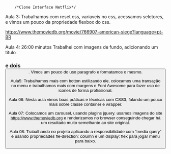 		/*Clone Interface Netflix*/

Aula 3:
Trabalhamos com reset css, variaveis no css,
acessamos seletores, e vimos um pouco da propriedade flexbox do css.

https://www.themoviedb.org/movie/766907-american-siege?language=pt-BR

Aula 4:  26:00 minutos
Trabalhei com imagens de fundo, adicionando um titulo <h3> e dois <button>.
Vimos um pouco do uso paragrafo e formatamos o mesmo.

Aula5:
Trabalhamos mais com botton estilizando ele, colocamos uma transação no menu e trabalhamos mais com margens e Font Awesome para fazer uso de icones de forma profissional.

Aula 06:
Nesta aula vimos boas práticas e técnicas com CSS3, falando um pouco mais sobre classe container e wrapper.

Aula 07:
Colocamos um carousel, usando plugins jquery. usamos imagens do site https://www.themoviedb.org e renderizamos no browser conseguindo chegar há um resultado muito semelhante ao site original.

Aula 08:
Trabalhando no projeto aplicando a responsibilidade com "media query" e usando propriedades fle-direction: column e  um display: flex para jogar menu para baixo.
